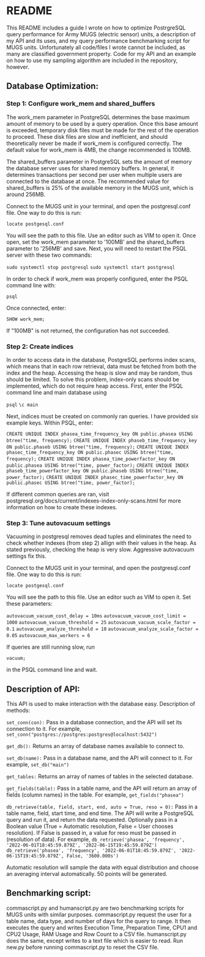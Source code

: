 # README

This README includes a guide I wrote on how to optimize PostrgreSQL query performance for Army MUGS (electric sensor) units, a description of my API and its uses, and my query performance benchmarking script for MUGS units. Unfortunately all code/files I wrote cannot be included, as many are classified government property. Code for my API and an example on how to use my sampling algorithm are included in the repository, however.

## Database Optimization:

### Step 1: Configure work_mem and shared_buffers

The work\_mem parameter in PostgreSQL determines the base maximum amount of memory to be used by a query operation. Once this base amount is exceeded, temporary disk files must be made for the rest of the operation to proceed. These disk files are slow and inefficient, and should theoretically never be made if work\_mem is configured correctly. The default value for work_mem is 4MB, the change recommended is 100MB. 

The shared\_buffers parameter in PostgreSQL sets the amount of memory the database server uses for shared memory buffers. In general, it determines transactions per second per user when multiple users are connected to the database at once. The recommended value for shared_buffers is 25% of the available memory in the MUGS unit, which is around 256MB.

Connect to the MUGS unit in your terminal, and open the postgresql.conf file. One way to do this is run:

`locate postgesql.conf`

You will see the path to this file. Use an editor such as VIM to open it. Once open, set the work\_mem parameter to '100MB' and the shared_buffers parameter to '256MB' and save. Next, you will need to restart the PSQL server with these two commands:

`sudo systemctl stop postgresql`
`sudo systemctl start postgresql`

In order to check if work_mem was properly configured, enter the PSQL command line with:

`psql`

Once connected, enter:

`SHOW work_mem;`

If "100MB" is not returned, the configuration has not succeeded. 

### Step 2: Create indices

In order to access data in the database, PostgreSQL performs index scans, which means that in each row retrieval, data must be fetched from both the index and the heap. Accessing the heap is slow and may be random, thus should be limited. To solve this problem, index-only scans should be implemented, which do not require heap access. First, enter the PSQL command line and main database using

`psql`
`\c main`

Next, indices must be created on commonly ran queries. I have provided six example keys. Within PSQL, enter:

`CREATE UNIQUE INDEX phasea_time_frequency_key ON public.phasea USING btree("time, frequency);`
`CREATE UNIQUE INDEX phaseb_time_frequency_key ON public.phaseb USING btree("time, frequency);`
`CREATE UNIQUE INDEX phasec_time_frequency_key ON public.phasec USING btree("time, frequency);`
`CREATE UNIQUE INDEX phasea_time_powerfactor_key ON public.phasea USING btree("time, power_factor);`
`CREATE UNIQUE INDEX phaseb_time_powerfactor_key ON public.phaseb USING btree("time, power_factor);`
`CREATE UNIQUE INDEX phasec_time_powerfactor_key ON public.phasec USING btree("time, power_factor);`

If different common queries are ran, visit postgresql.org/docs/current/indexes-index-only-scans.html for more information on how to create these indexes.

### Step 3: Tune autovacuum settings

Vacuuming in postgresql removes dead tuples and eliminates the need to check whether indexes (from step 2) allign with their values in the heap. As stated previously, checking the heap is very slow. Aggressive autovacuum settings fix this. 

Connect to the MUGS unit in your terminal, and open the postgresql.conf file. One way to do this is run:

`locate postgesql.conf`

You will see the path to this file. Use an editor such as VIM to open it. Set these parameters:

`autovacuum_vacuum_cost_delay = 10ms`
`autovacuum_vacuum_cost_limit = 1000`
`autovacuum_vacuum_threshold = 25`
`autovacuum_vacuum_scale_factor = 0.1`
`autovacuum_analyze_threshold = 10`
`autovacuum_analyze_scale_factor = 0.05`
`autovacuum_max_workers = 6`

If queries are still running slow, run

`vacuum;`

in the PSQL command line and wait.

## Description of API:

This API is used to make interaction with the database easy. Description of methods:

`set_conn(con):`
Pass in a database connection, and the API will set its connection to it. For example,
`set_conn("postgres://postgres:postgres@localhost:5432")`

`get_db():`
Returns an array of database names available to connect to.

`set_db(name):`
Pass in a database name, and the API will connect to it. For example,
`set_db("main")`

`get_tables:`
Returns an array of names of tables in the selected database.

`get_fields(table):`
Pass in a table name, and the API will return an array of fields (column names) in the table. For example,
`get_fields("phasea")`

`db_retrieve(table, field, start, end, auto = True, reso = 0):`
Pass in a table name, field, start time, and end time. The API will write a PostgreSQL query and run it, and return the data requested. Optionally pass in a Boolean value (True = Automatic resolution, False = User chooses resolution). If False is passed in, a value for reso must be passed in (resolution of data). For example,
`db_retrieve('phasea', 'frequency', '2022-06-01T18:45:59.879Z', '2022-06-15T19:45:59.879Z')`
`db_retrieve('phasea', 'frequency', '2022-06-01T18:45:59.879Z', '2022-06-15T19:45:59.879Z', False, '3600.000s')`

Automatic resolution will sample the data with equal distribution and choose an averaging interval automatically. 50 points will be generated.

## Benchmarking script:

commascript.py and humanscript.py are two benchmarking scripts for MUGS units with similar purposes. commascript.py request the user for a table name, data type, and number of days for the query to range. It then executes the query and writes Execution Time, Preparation Time, CPU1 and CPU2 Usage, RAM Usage and Row Count to a CSV file. humanscript.py does the same, except writes to a text file which is easier to read. Run new.py before running commascript.py to reset the CSV file. 
